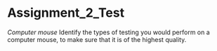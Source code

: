 # Assignment_2_Test

*Computer mouse*
Identify the types of testing you would perform on a computer mouse, to
make sure that it is of the highest quality.



